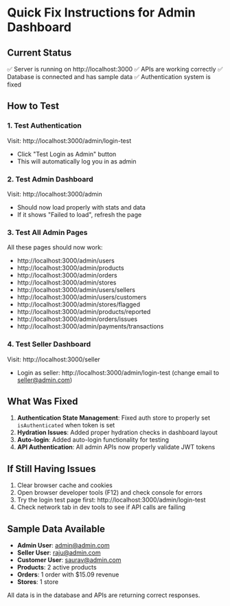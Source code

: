 # Quick Fix Instructions for Admin Dashboard

## Current Status
✅ Server is running on http://localhost:3000
✅ APIs are working correctly
✅ Database is connected and has sample data
✅ Authentication system is fixed

## How to Test

### 1. Test Authentication
Visit: http://localhost:3000/admin/login-test
- Click "Test Login as Admin" button
- This will automatically log you in as admin

### 2. Test Admin Dashboard
Visit: http://localhost:3000/admin
- Should now load properly with stats and data
- If it shows "Failed to load", refresh the page

### 3. Test All Admin Pages
All these pages should now work:
- http://localhost:3000/admin/users
- http://localhost:3000/admin/products  
- http://localhost:3000/admin/orders
- http://localhost:3000/admin/stores
- http://localhost:3000/admin/users/sellers
- http://localhost:3000/admin/users/customers
- http://localhost:3000/admin/stores/flagged
- http://localhost:3000/admin/products/reported
- http://localhost:3000/admin/orders/issues
- http://localhost:3000/admin/payments/transactions

### 4. Test Seller Dashboard
Visit: http://localhost:3000/seller
- Login as seller: http://localhost:3000/admin/login-test (change email to seller@admin.com)

## What Was Fixed

1. **Authentication State Management**: Fixed auth store to properly set `isAuthenticated` when token is set
2. **Hydration Issues**: Added proper hydration checks in dashboard layout
3. **Auto-login**: Added auto-login functionality for testing
4. **API Authentication**: All admin APIs now properly validate JWT tokens

## If Still Having Issues

1. Clear browser cache and cookies
2. Open browser developer tools (F12) and check console for errors
3. Try the login test page first: http://localhost:3000/admin/login-test
4. Check network tab in dev tools to see if API calls are failing

## Sample Data Available

- **Admin User**: admin@admin.com
- **Seller User**: raju@admin.com  
- **Customer User**: saurav@admin.com
- **Products**: 2 active products
- **Orders**: 1 order with $15.09 revenue
- **Stores**: 1 store

All data is in the database and APIs are returning correct responses. 